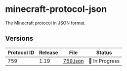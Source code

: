 # minecraft-protocol-json
The Minecraft protocol in JSON format.

## Versions
| Protocol ID | Release | File                          | Status                     |
|-------------|---------|-------------------------------|----------------------------|
| 759         | 1.19    | [759.json](versions/759.json) | :construction: In Progress |